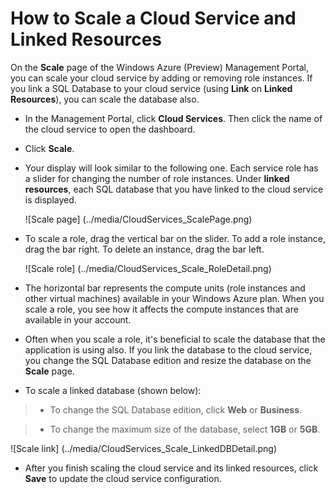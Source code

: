 
<properties umbracoNaviHide="0" pageTitle="How to Scale a Cloud Service and Linked Resources" metaKeywords="Windows Azure cloud services, cloud service, scale cloud service, scale, scale linked resources" metaDescription="Learn how to scale a cloud service and linked resources." linkid="devnav-manage-services-cloud-services" urlDisplayName="Cloud Services" headerExpose="" footerExpose="" disqusComments="1" />

<h1 id="scale">How to Scale a Cloud Service and Linked Resources</h1>

On the **Scale** page of the Windows Azure (Preview) Management Portal, you can scale your cloud service by adding or removing role instances. If you link a SQL Database to your cloud service (using **Link** on **Linked Resources**), you can scale the database also.


- In the Management Portal, click **Cloud Services**. Then click the name of the cloud service to open the dashboard.

- Click **Scale**.

- Your display will look similar to the following one. Each service role has a slider for changing the number of role instances. Under **linked resources**, each SQL database that you have linked to the cloud service is displayed.

	![Scale page] (../media/CloudServices_ScalePage.png)

- To scale a role, drag the vertical bar on the slider. To add a role instance, drag the bar right. To delete an instance, drag the bar left.

	![Scale role] (../media/CloudServices_Scale_RoleDetail.png)


- The horizontal bar represents the compute units (role instances and other virtual machines) available in your Windows Azure plan. When you scale a role, you see how it affects the compute instances that are available in your account.

- Often when you scale a role, it's beneficial to scale the database that the application is using also. If you link the database to the cloud service, you change the SQL Database edition and resize the database on the **Scale** page.

- To scale a linked database (shown below):

>- To change the SQL Database edition, click **Web** or **Business**. 

>- To change the maximum size of the database, select **1GB** or **5GB**.

![Scale link] (../media/CloudServices_Scale_LinkedDBDetail.png)


- After you finish scaling the cloud service and its linked resources, click **Save** to update the cloud service configuration.
